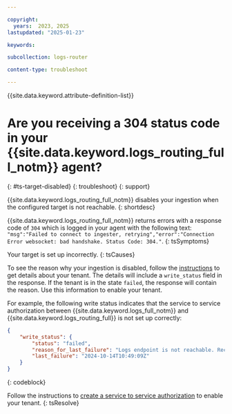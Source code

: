 ```yaml
---

copyright:
  years:  2023, 2025
lastupdated: "2025-01-23"

keywords:

subcollection: logs-router

content-type: troubleshoot

---
```


{{site.data.keyword.attribute-definition-list}}

# Are you receiving a 304 status code in your {{site.data.keyword.logs_routing_full_notm}} agent?
{: #ts-target-disabled}
{: troubleshoot}
{: support}

{{site.data.keyword.logs_routing_full_notm}} disables your ingestion when the configured target is not reachable.
{: shortdesc}

{{site.data.keyword.logs_routing_full_notm}} returns errors with a response code of `304` which is logged in your agent with the following text: `"msg":"Failed to connect to ingester, retrying","error":"Connection Error websocket: bad handshake. Status Code: 304."`.
{: tsSymptoms}

Your target is set up incorrectly.
{: tsCauses}

To see the reason why your ingestion is disabled, follow the [instructions](/docs/logs-router?topic=logs-router-get-tenant) to get details about your tenant.
The details will include a `write_status` field in the response.
If the tenant is in the state `failed`, the response will contain the reason.
Use this information to enable your tenant.

For example, the following write status indicates that the service to service authorization between {{site.data.keyword.logs_full_notm}} and {{site.data.keyword.logs_routing_full}} is not set up correctly:

```json
{
    "write_status": {
        "status": "failed",
        "reason_for_last_failure": "Logs endpoint is not reachable. Received status code: 403",
        "last_failure": "2024-10-14T10:49:09Z"
    }
}
```
{: codeblock}

Follow the instructions to [create a service to service authorization](/docs/logs-router?topic=logs-router-onboard-cloud-logs-tenant#onboard-cloud-logs-tenant-s2s) to enable your tenant.
{: tsResolve}
